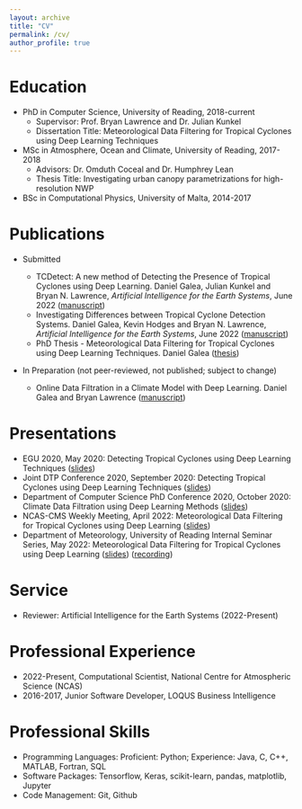 ```yaml
---
layout: archive
title: "CV"
permalink: /cv/
author_profile: true
---
```


Education
======
* PhD in Computer Science, University of Reading, 2018-current
    * Supervisor: Prof. Bryan Lawrence and Dr. Julian Kunkel
    * Dissertation Title: Meteorological Data Filtering for Tropical Cyclones using Deep Learning Techniques
* MSc in Atmosphere, Ocean and Climate, University of Reading, 2017-2018
    * Advisors: Dr. Omduth Coceal and Dr. Humphrey Lean
    * Thesis Title: Investigating urban canopy parametrizations for high-resolution NWP
* BSc in Computational Physics, University of Malta, 2014-2017

Publications
======
* Submitted
	* TCDetect: A new method of Detecting the Presence of Tropical Cyclones using Deep Learning. Daniel Galea, Julian Kunkel and Bryan N. Lawrence, *Artificial Intelligence for the Earth Systems*, June 2022 ([manuscript](../../assets/papers/paper1.pdf))
    * Investigating Differences between Tropical Cyclone Detection Systems. Daniel Galea, Kevin Hodges and Bryan N. Lawrence, *Artificial Intelligence for the Earth Systems*, June 2022 ([manuscript](../../assets/papers/paper2.pdf))
    * PhD Thesis - Meteorological Data Filtering for Tropical Cyclones using  Deep Learning Techniques. Daniel Galea ([thesis](../../assets/papers/thesis.pdf))
    
* In Preparation (not peer-reviewed, not published; subject to change)
    * Online Data Filtration in a Climate Model with Deep Learning. Daniel Galea and Bryan Lawrence ([manuscript](../../assets/papers/paper3.pdf))
	
Presentations
======
* EGU 2020, May 2020: Detecting Tropical Cyclones using Deep Learning Techniques ([slides](../../assets/presentations/egu2020poster.pdf))
* Joint DTP Conference 2020, September 2020: Detecting Tropical Cyclones using Deep Learning Techniques ([slides](../../assets/presentations/dtp2020.pdf)) 
* Department of Computer Science PhD Conference 2020, October 2020: Climate Data Filtration using Deep Learning Methods ([slides](../../assets/presentations/cs_pres.pdf)) 
* NCAS-CMS Weekly Meeting, April 2022: Meteorological Data Filtering for Tropical Cyclones using Deep Learning ([slides](../../assets/presentations/CMS_short.pdf))
* Department of Meteorology, University of Reading Internal Seminar Series, May 2022: Meteorological Data Filtering for Tropical Cyclones using Deep Learning ([slides](../../assets/presentations/met_seminar.pdf)) ([recording](https://drive.google.com/file/d/1mGVIKNqGe5N-2Fm-CM3HXdfZHVtxb5Xx/view?usp=sharing))
    
Service
======
* Reviewer: Artificial Intelligence for the Earth Systems (2022-Present)
   
Professional Experience
======
* 2022-Present, Computational Scientist, National Centre for Atmospheric Science (NCAS)
* 2016-2017, Junior Software Developer, LOQUS Business Intelligence

Professional Skills
===================
* Programming Languages: Proficient: Python; Experience: Java, C, C++, MATLAB, Fortran, SQL
* Software Packages: Tensorflow, Keras, scikit-learn, pandas, matplotlib, Jupyter
* Code Management: Git, Github

